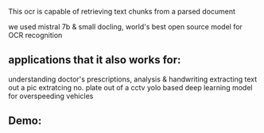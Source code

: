 This ocr is capable of retrieving text chunks from a parsed document 

we used mistral 7b & small docling, world's best open source model for OCR recognition

applications that it also works for:
-------------------------------------------

understanding doctor's prescriptions, analysis & handwriting
extracting text out a pic
extratcing no. plate out of a cctv yolo based deep learning model for overspeeding vehicles

Demo:
-
